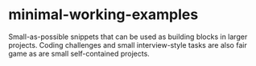 # minimal-working-examples
Small-as-possible snippets that can be used as building blocks in larger projects. Coding challenges and small interview-style tasks are also fair game as are small self-contained projects.
